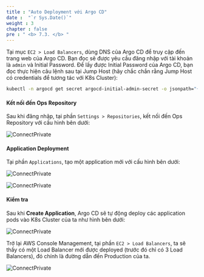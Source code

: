 ```yaml
---
title : "Auto Deployment với Argo CD"
date :  "`r Sys.Date()`" 
weight : 3 
chapter : false
pre : " <b> 7.3. </b> "
---
```


Tại mục `EC2 > Load Balancers`, dùng DNS của Argo CD để truy cập đến trang web của Argo CD. Bạn đọc sẽ được yêu cầu đăng nhập với tài khoản là `admin` và Initial Password. Để lấy được Initial Password của Argo CD, bạn đọc thực hiện câu lệnh sau tại Jump Host (hãy chắc chắn rằng Jump Host có credentials để tương tác với K8s Cluster):

```sh
kubectl -n argocd get secret argocd-initial-admin-secret -o jsonpath="{.data.password}" | base64 -d
```

#### Kết nối đến Ops Repository

Sau khi đăng nhập, tại phần `Settings > Repositories`, kết nối đến Ops Repository với cấu hình bên dưới:

![ConnectPrivate](/FCJ2024-Workshop2/images/7-argocd-autodeploy/7.3-argocd/ArgoCD_Deploy0.png)

#### Application Deployment

Tại phần `Applications`, tạo một application mới với cấu hình bên dưới:

![ConnectPrivate](/FCJ2024-Workshop2/images/7-argocd-autodeploy/7.3-argocd/ArgoCD_Deploy1.png)

![ConnectPrivate](/FCJ2024-Workshop2/images/7-argocd-autodeploy/7.3-argocd/ArgoCD_Deploy2.png)

#### Kiểm tra

Sau khi **Create Application**, Argo CD sẽ tự động deploy các application pods vào K8s Cluster của ta như hình bên dưới:

![ConnectPrivate](/FCJ2024-Workshop2/images/7-argocd-autodeploy/7.3-argocd/ArgoCD_Deploy3.png)

Trở lại AWS Console Management, tại phần `EC2 > Load Balancers`, ta sẽ thấy có một Load Balancer mới được deployed (trước đó chỉ có 3 Load Balancers), đó chính là đường dẫn đến Production của ta.

![ConnectPrivate](/FCJ2024-Workshop2/images/7-argocd-autodeploy/7.3-argocd/ArgoCD_Deploy4.png)
